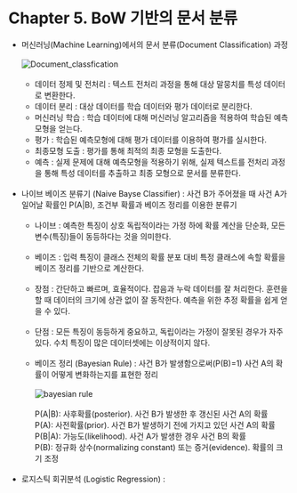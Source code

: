# Chapter 5. BoW 기반의 문서 분류

- 머신러닝(Machine Learning)에서의 문서 분류(Document Classification) 과정<br><br>
![Document_classfication](https://user-images.githubusercontent.com/86700191/169681358-4821a9d8-b325-491f-bc99-42ef1329fbe7.png)
<br><br>
  - 데이터 정제 및 전처리 : 텍스트 전처리 과정을 통해 대상 말뭉치를 특성 데이터로 변환한다.
  - 데이터 분리 : 대상 데이터를 학습 데이터와 평가 데이터로 분리한다. 
  - 머신러닝 학습 : 학습 데이터에 대해 머신러닝 알고리즘을 적용하여 학습된 예측모형을 얻는다.
  - 평가 : 학습된 예측모형에 대해 평가 데이터를 이용하여 평가를 실시한다. 
  - 최종모형 도출 : 평가를 통해 최적의 최종 모형을 도출한다.
  - 예측 : 실제 문제에 대해 예측모형을 적용하기 위해, 실제 텍스트를 전처리 과정을 통해 특성 데이터를 추출하고 최종 모형으로 문서를 분류한다.
<br><br>
- 나이브 베이즈 분류기 (Naive Bayse Classifier) : 사건 B가 주어졌을 때 사건 A가 일어날 확률인 P(A|B), 조건부 확률과 베이즈 정리를 이용한 분류기<br><br>
  - 나이브 : 예측한 특징이 상호 독립적이라는 가정 하에 확률 계산을 단순화, 모든 변수(특징)들이 동등하다는 것을 의미한다.<br><br>
  - 베이즈 : 입력 특징이 클래스 전체의 확률 분포 대비 특정 클래스에 속할 확률을 베이즈 정리를 기반으로 계산한다.<br><br>
  - 장점 : 간단하고 빠르며, 효율적이다. 잡음과 누락 데이터를 잘 처리한다. 훈련을 할 때 데이터의 크기에 상관 없이 잘 동작한다. 예측을 위한 추정 확률을 쉽게 얻을 수 있다.<br><br>
  - 단점 : 모든 특징이 동등하게 중요하고, 독립이라는 가정이 잘못된 경우가 자주 있다. 수치 특징이 많은 데이터셋에는 이상적이지 않다.<br><br>
  - 베이즈 정리 (Bayesian Rule) : 사건 B가 발생함으로써(P(B)=1) 사건 A의 확률이 어떻게 변화하는지를 표현한 정리<br><br>
  ![bayesian rule](https://user-images.githubusercontent.com/86700191/169699073-1481b857-86f3-49f6-ae46-df917ece5acf.PNG)
  <br><br>
  P(A|B): 사후확률(posterior). 사건 B가 발생한 후 갱신된 사건 A의 확률<br>
  P(A): 사전확률(prior). 사건 B가 발생하기 전에 가지고 있던 사건 A의 확률<br>
  P(B|A): 가능도(likelihood). 사건 A가 발생한 경우 사건 B의 확률<br>
  P(B): 정규화 상수(normalizing constant) 또는 증거(evidence). 확률의 크기 조정
<br><br>
- 로지스틱 회귀분석 (Logistic Regression) : 